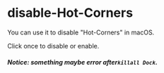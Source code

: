# disable-Hot-Corners
 You can use it to disable "Hot-Corners" in macOS.
 
 Click once to disable or enable. 
 


##### Notice: something maybe error after```killall Dock```.

